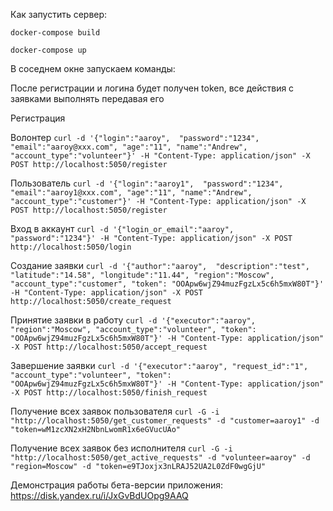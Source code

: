 Как запустить сервер:

`docker-compose build`

`docker-compose up`

В соседнем окне запускаем команды: 

После регистрации и логина будет получен token, все действия с заявками выполнять передавая его

Регистрация

Волонтер
`curl -d '{"login":"aaroy",  "password":"1234", "email":"aaroy@xxx.com", "age":"11", "name":"Andrew", "account_type":"volunteer"}' -H "Content-Type: application/json" -X POST http://localhost:5050/register`

Пользователь
`curl -d '{"login":"aaroy1",  "password":"1234", "email":"aaroy1@xxx.com", "age":"11", "name":"Andrew", "account_type":"customer"}' -H "Content-Type: application/json" -X POST http://localhost:5050/register`


Вход в аккаунт
`curl -d '{"login_or_email":"aaroy",  "password":"1234"}' -H "Content-Type: application/json" -X POST http://localhost:5050/login`


Создание заявки
`curl -d '{"author":"aaroy",  "description":"test", "latitude":"14.58", "longitude":"11.44", "region":"Moscow", "account_type":"customer", "token": "OOApw6wjZ94muzFgzLx5c6h5mxW80T"}' -H "Content-Type: application/json" -X POST http://localhost:5050/create_request`


Принятие заявки в работу
`curl -d '{"executor":"aaroy", "region":"Moscow", "account_type":"volunteer", "token": "OOApw6wjZ94muzFgzLx5c6h5mxW80T"}' -H "Content-Type: application/json" -X POST http://localhost:5050/accept_request`


Завершение заявки
`curl -d '{"executor":"aaroy", "request_id":"1", "account_type":"volunteer", "token": "OOApw6wjZ94muzFgzLx5c6h5mxW80T"}' -H "Content-Type: application/json" -X POST http://localhost:5050/finish_request`

Получение всех заявок пользователя
`curl -G -i "http://localhost:5050/get_customer_requests" -d "customer=aaroy1" -d "token=wM1zcXN2xH2NbnLwomR1x6eGVucUAo"`

Получение всех заявок без исполнителя
`curl -G -i "http://localhost:5050/get_active_requests" -d "volunteer=aaroy" -d "region=Moscow" -d "token=e9TJoxjx3nLRAJ52UA2L0ZdF0wgGjU"`


Демонстрация работы бета-версии приложения: https://disk.yandex.ru/i/JxGvBdUOpg9AAQ
